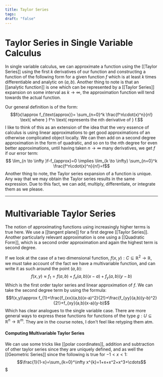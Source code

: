 ```yaml
---
title: Taylor Series
tags:
draft: "false"
---
```

# Taylor Series in Single Variable Calculus
In single variable calculus, we can approximate a function using the [[Taylor Series]] using the first $k$ derivatives of our function and constructing a function of the following form for a given function $f$ which is at least $k$ times differentiable and analytic on $(a,b)$. Another thing to note is that an [[analytic function]] is one which can be represented by a [[Taylor Series]] expansion on some interval as $k\to\infty$, the approximation function will tend towards the actual function. 

Our general definition is of the form:
$$f(x)\approx f_{\text{approx}}= \sum_{n=0}^k \frac{f^n\cdot(x)^n}{n!} \text{ where } f^n \text{ represents the nth derivative of } f.$$
I like to think of this as an extension of the idea that the very essence of calculus is using linear approximations to get good approximations of an otherwise complicated object locally. We can then add on a second degree approximation in the form of quadratic, and so on to the $n$th degree for even better approximations, until having taken $n\to \infty$ many derivatives, we get $f$ if our error term:
$$ \lim_{n \to \infty }f-f_{approx}=0 \implies \lim_{k \to \infty} \sum_{n=0}^k \frac{f^n\cdot(x)^n}{n!}=f$$
Another thing to note, the Taylor series expansion of a function is unique. Any way that we may obtain the Taylor series results in the same expression. Due to this fact, we can add, multiply, differentiate, or integrate them as we please. 

---
# Multivariable Taylor Series 
The notion of approximating functions using increasingly higher terms is true here. We use a [[tangent plane]] for a first degree [[Taylor Series]]. Another particularly relevant approximation is one using a [[Quadratic Form]], which is a second order approximation and again the highest term is second degree. 

If we look at the case of a two dimensional function, $f(x,y) : C \subseteq \mathbb{R}^2 \to \mathbb{R}$,  we must take account of the fact we have a multivariable function, and can write it as such around the point $(a,b)$:
$$f(x,y)\approx f_{1}= f(a,b)+f_{x}(a,b)(x-a)+f_{y}(a,b)(y-b)$$
Which is the first order taylor series and linear approximation of $f$. We can take the second degree term by using the formula:
$$f(x,y)\approx f_{1}+\frac{f_{xx}(a,b)(x-a)^2}{2!}+\frac{f_{yy}(a,b)(y-b)^2}{2!}+f_{xy}(a,b)(x-a)(y-b)$$
Which has clear analogues to the single variable case. There are more general ways to express these functions for functions of the type $g : U\subseteq \mathbb{R}^n \to \mathbb{R}^m$.  They are in the course notes, I don't feel like retyping them atm. 

#### Computing Multivariable Taylor Series
We can use some tricks like [[polar coordinates]], addition and subtraction of other taylor series since they are uniquely defined, and as well the [[Geometric Series]] since the following is true for $-1 < x < 1$:
$$\frac{1}{1-x}=\sum_{k=0}^\infty x^{k}=1+x+x^2+x^3+\cdots$$
$